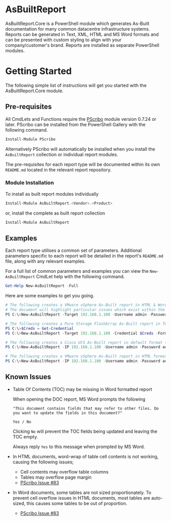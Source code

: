 # AsBuiltReport

AsBuiltReport.Core is a PowerShell module which generates As-Built documentation for many common datacentre
infrastructure systems. Reports can be generated in Text, XML, HTML and MS Word formats and can be presented with
custom styling to align with your company/customer's brand. Reports are installed as separate PowerShell modules.

# Getting Started

The following simple list of instructions will get you started with the AsBuiltReport.Core module.

## Pre-requisites

All CmdLets and Functions require the [PScribo](https://github.com/iainbrighton/PScribo) module version 0.7.24 or later.
PScribo can be installed from the PowerShell Gallery with the following command.

```powershell
Install-Module PScribo
```
Alternatively PScribo will automatically be installed when you install the `AsBuiltReport` collection or individual report modules.

The pre-requisites for each report type will be documented within its own `README.md` located in the relevant report repository.

### Module Installation
To install as built report modules individually 
```powershell
Install-Module AsBuiltReport.<Vendor>.<Product>
```

or, install the complete as built report collection

```powershell
Install-Module AsBuiltReport
```

## Examples

Each report type utilises a common set of parameters. Additional parameters specific to each
report will be detailed in the report's `README.md` file, along with any relevant examples.

For a full list of common parameters and examples you can view the `New-AsBuiltReport` CmdLet help with the following command.

```powershell
Get-Help New-AsBuiltReport -Full
```

Here are some examples to get you going.

```powershell
# The following creates a VMware vSphere As-Built report in HTML & Word formats.
# The document will highlight particular issues which exist within the environment by including the Healthchecks switch.
PS C:\>New-AsBuiltReport -Target 192.168.1.100 -Username admin -Password admin -Format HTML,Word -Report VMware.vSphere -EnableHealthCheck

# The following creates a Pure Storage FlashArray As-Built report in Text format and appends a timestamp to the filename. It also uses stored credentials to connect to the system.
PS C:\>$Creds = Get-Credential
PS C:\>New-AsBuiltReport -Target 192.168.1.100 -Credential $Creds -Format Text -Report PureStorage.FlashArray -Timestamp

# The following creates a Cisco UCS As-Built report in default format (Word) with a customised style.
PS C:\>New-AsBuiltReport -IP 192.168.1.100 -Username admin -Password admin -Report Cisco.UCSManager -StylePath c:\scripts\ACME.ps1

# The following creates a VMware vSphere As-Built report in HTML format, using the configuration in the asbuilt.json file located in the C:\scripts\ folder.
PS C:\>New-AsBuiltReport -IP 192.168.1.100 -Username admin -Password admin -Format HTML -Report VMware.vSphere -AsBuiltConfigPath C:\scripts\asbuilt.json
```

## Known Issues
- Table Of Contents (TOC) may be missing in Word formatted report

    When opening the DOC report, MS Word prompts the following 
    
    `"This document contains fields that may refer to other files. Do you want to update the fields in this document?"`
    
    `Yes / No`

    Clicking `No` will prevent the TOC fields being updated and leaving the TOC empty.

    Always reply `Yes` to this message when prompted by MS Word.

- In HTML documents, word-wrap of table cell contents is not working, causing the following issues;
  - Cell contents may overflow table columns
  - Tables may overflow page margin
  - [PScribo Issue #83](https://github.com/iainbrighton/PScribo/issues/83)

- In Word documents, some tables are not sized proportionately. To prevent cell overflow issues in HTML documents, most tables are auto-sized, this causes some tables to be out of proportion.
    
    - [PScribo Issue #83](https://github.com/iainbrighton/PScribo/issues/83)
